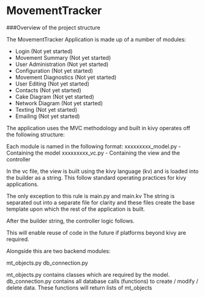 # MovementTracker #

###Overview of the project structure

The MovementTracker Application is made up of a number of modules:
* Login (Not yet started)
* Movement Summary (Not yet started)
* User Administration (Not yet started)
* Configuration (Not yet started)
* Movement Diagnostics (Not yet started)
* User Editing (Not yet started)
* Contacts (Not yet started)
* Cake Diagram (Not yet started)
* Network Diagram (Not yet started)
* Texting (Not yet started)
* Emailing (Not yet started)

The application uses the MVC methodology and built in kivy operates
off the following structure:

Each module is named in the following format:
xxxxxxxxx_model.py - Containing the model
xxxxxxxxx_vc.py - Containing the view and the controller

In the vc file, the view is built using the kivy language (kv) and
is loaded into the builder as a string.
This follow standard operating practices for kivy applications.

The only exception to this rule is main.py and main.kv
The string is separated out into a separate file for clarity and these
files create the base template upon which the rest of the application
is built.

After the builder string, the controller logic follows.

This will enable reuse of code in the future if platforms beyond
kivy are required.


Alongside this are two backend modules:

mt_objects.py
db_connection.py

mt_objects.py contains classes which are required by the model.
db_connection.py contains all database calls (functions) to
create / modify / delete data. These functions will return lists of
mt_objects
